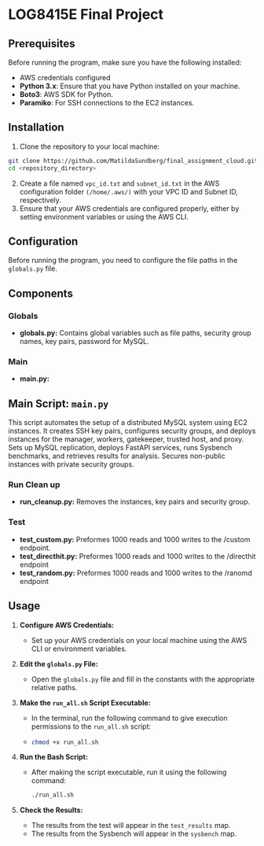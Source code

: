 # LOG8415E Final Project

## Prerequisites

Before running the program, make sure you have the following installed:
- AWS credentials configured
- **Python 3.x**: Ensure that you have Python installed on your machine.
- **Boto3**: AWS SDK for Python.
- **Paramiko**: For SSH connections to the EC2 instances.

## Installation

1. Clone the repository to your local machine:
```sh 
git clone https://github.com/MatildaSundberg/final_assignment_cloud.git
cd <repository_directory>
```
2. Create a file named ```vpc_id.txt``` and ```subnet_id.txt``` in the AWS configuration folder ```(/home/.aws/)``` with your VPC ID and Subnet ID, respectively.
3. Ensure that your AWS credentials are configured properly, either by setting environment variables or using the AWS CLI.

## Configuration

Before running the program, you need to configure the file paths in the `globals.py` file.

## Components

### Globals
- **globals.py:** Contains global variables such as file paths, security group names, key pairs, password for MySQL.

### Main
- **main.py:** 

## Main Script: `main.py`
This script automates the setup of a distributed MySQL system using EC2 instances. It creates SSH key pairs, configures security groups, and deploys instances for the manager, workers, gatekeeper, trusted host, and proxy. Sets up MySQL replication, deploys FastAPI services, runs Sysbench benchmarks, and retrieves results for analysis. Secures non-public instances with private security groups.


### Run Clean up
- **run_cleanup.py:** Removes the instances, key pairs and security group.

### Test
- **test_custom.py:** Preformes 1000 reads and 1000 writes to the /custom endpoint.
- **test_directhit.py:** Preformes 1000 reads and 1000 writes to the /directhit endpoint
- **test_random.py:** Preformes 1000 reads and 1000 writes to the /ranomd endpoint


## Usage
1. **Configure AWS Credentials:**
   - Set up your AWS credentials on your local machine using the AWS CLI or environment variables.

2. **Edit the `globals.py` File:**
   - Open the `globals.py` file and fill in the constants with the appropriate relative paths.

3. **Make the `run_all.sh` Script Executable:**
   - In the terminal, run the following command to give execution permissions to the `run_all.sh` script:
   - 
     ```bash
     chmod +x run_all.sh
     ```

4. **Run the Bash Script:**
   - After making the script executable, run it using the following command:
     ```bash
     ./run_all.sh
     ```

5. **Check the Results:**
   - The results from the test will appear in the `test_results` map.
   - The results from the Sysbench will appear in the `sysbench` map.
   